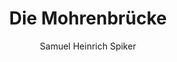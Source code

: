 ---
image: /assets/images/spiker/28a.jpg
thumb: /assets/images/spiker-thumbs/28a.jpg
author: Samuel Heinrich Spiker
artist: 
engraver: 
title: "Die Mohrenbrücke"
subtitle: 
tags:
  - Bridge
layout: post
---